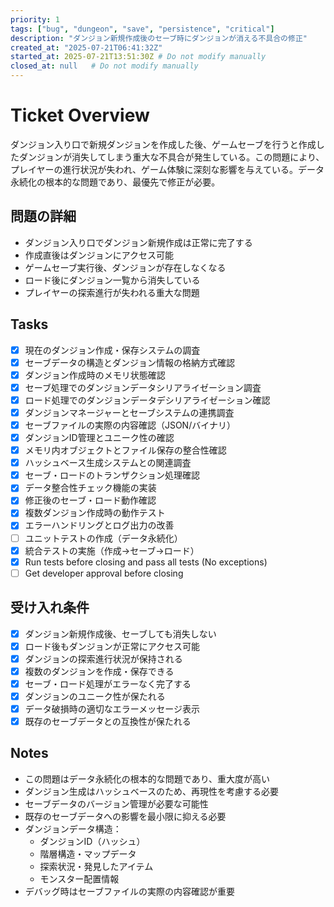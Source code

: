 ```yaml
---
priority: 1
tags: ["bug", "dungeon", "save", "persistence", "critical"]
description: "ダンジョン新規作成後のセーブ時にダンジョンが消える不具合の修正"
created_at: "2025-07-21T06:41:32Z"
started_at: 2025-07-21T13:51:30Z # Do not modify manually
closed_at: null   # Do not modify manually
---
```


# Ticket Overview

ダンジョン入り口で新規ダンジョンを作成した後、ゲームセーブを行うと作成したダンジョンが消失してしまう重大な不具合が発生している。この問題により、プレイヤーの進行状況が失われ、ゲーム体験に深刻な影響を与えている。データ永続化の根本的な問題であり、最優先で修正が必要。

## 問題の詳細
- ダンジョン入り口でダンジョン新規作成は正常に完了する
- 作成直後はダンジョンにアクセス可能
- ゲームセーブ実行後、ダンジョンが存在しなくなる
- ロード後にダンジョン一覧から消失している
- プレイヤーの探索進行が失われる重大な問題

## Tasks

- [x] 現在のダンジョン作成・保存システムの調査
- [x] セーブデータの構造とダンジョン情報の格納方式確認
- [x] ダンジョン作成時のメモリ状態確認
- [x] セーブ処理でのダンジョンデータシリアライゼーション調査
- [x] ロード処理でのダンジョンデータデシリアライゼーション確認
- [x] ダンジョンマネージャーとセーブシステムの連携調査
- [x] セーブファイルの実際の内容確認（JSON/バイナリ）
- [x] ダンジョンID管理とユニーク性の確認
- [x] メモリ内オブジェクトとファイル保存の整合性確認
- [x] ハッシュベース生成システムとの関連調査
- [x] セーブ・ロードのトランザクション処理確認
- [x] データ整合性チェック機能の実装
- [x] 修正後のセーブ・ロード動作確認
- [x] 複数ダンジョン作成時の動作テスト
- [x] エラーハンドリングとログ出力の改善
- [ ] ユニットテストの作成（データ永続化）
- [x] 統合テストの実施（作成→セーブ→ロード）
- [x] Run tests before closing and pass all tests (No exceptions)
- [ ] Get developer approval before closing

## 受け入れ条件
- [x] ダンジョン新規作成後、セーブしても消失しない
- [x] ロード後もダンジョンが正常にアクセス可能
- [x] ダンジョンの探索進行状況が保持される
- [x] 複数のダンジョンを作成・保存できる
- [x] セーブ・ロード処理がエラーなく完了する
- [x] ダンジョンのユニーク性が保たれる
- [x] データ破損時の適切なエラーメッセージ表示
- [x] 既存のセーブデータとの互換性が保たれる

## Notes

- この問題はデータ永続化の根本的な問題であり、重大度が高い
- ダンジョン生成はハッシュベースのため、再現性を考慮する必要
- セーブデータのバージョン管理が必要な可能性
- 既存のセーブデータへの影響を最小限に抑える必要
- ダンジョンデータ構造：
  - ダンジョンID（ハッシュ）
  - 階層構造・マップデータ
  - 探索状況・発見したアイテム
  - モンスター配置情報
- デバッグ時はセーブファイルの実際の内容確認が重要

